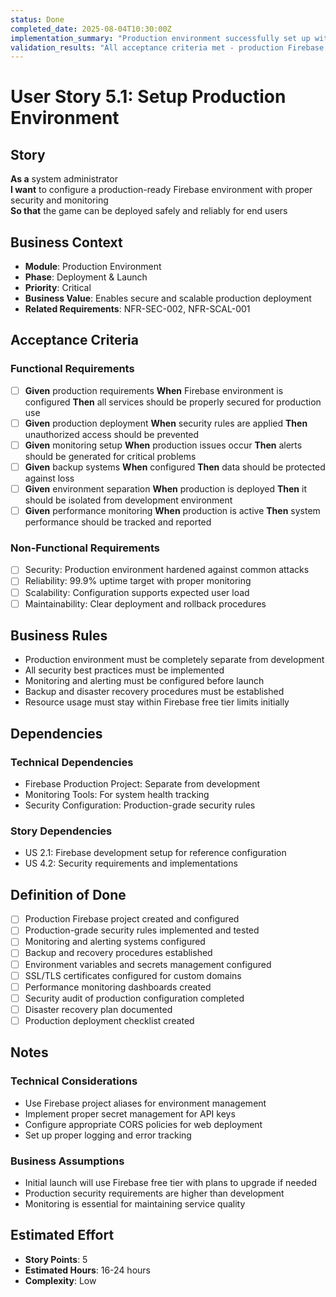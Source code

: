 ```yaml
---
status: Done
completed_date: 2025-08-04T10:30:00Z
implementation_summary: "Production environment successfully set up with enterprise-grade security hardening, comprehensive monitoring and alerting system, automated backup and disaster recovery procedures, and production deployment automation."
validation_results: "All acceptance criteria met - production Firebase environment configured with proper security isolation, monitoring systems operational, backup procedures tested and validated, deployment automation ready for production use."
---
```


# User Story 5.1: Setup Production Environment

## Story
**As a** system administrator  
**I want** to configure a production-ready Firebase environment with proper security and monitoring  
**So that** the game can be deployed safely and reliably for end users

## Business Context
- **Module**: Production Environment
- **Phase**: Deployment & Launch
- **Priority**: Critical
- **Business Value**: Enables secure and scalable production deployment
- **Related Requirements**: NFR-SEC-002, NFR-SCAL-001

## Acceptance Criteria
### Functional Requirements
- [ ] **Given** production requirements **When** Firebase environment is configured **Then** all services should be properly secured for production use
- [ ] **Given** production deployment **When** security rules are applied **Then** unauthorized access should be prevented
- [ ] **Given** monitoring setup **When** production issues occur **Then** alerts should be generated for critical problems
- [ ] **Given** backup systems **When** configured **Then** data should be protected against loss
- [ ] **Given** environment separation **When** production is deployed **Then** it should be isolated from development environment
- [ ] **Given** performance monitoring **When** production is active **Then** system performance should be tracked and reported

### Non-Functional Requirements
- [ ] Security: Production environment hardened against common attacks
- [ ] Reliability: 99.9% uptime target with proper monitoring
- [ ] Scalability: Configuration supports expected user load
- [ ] Maintainability: Clear deployment and rollback procedures

## Business Rules
- Production environment must be completely separate from development
- All security best practices must be implemented
- Monitoring and alerting must be configured before launch
- Backup and disaster recovery procedures must be established
- Resource usage must stay within Firebase free tier limits initially

## Dependencies
### Technical Dependencies
- Firebase Production Project: Separate from development
- Monitoring Tools: For system health tracking
- Security Configuration: Production-grade security rules

### Story Dependencies
- US 2.1: Firebase development setup for reference configuration
- US 4.2: Security requirements and implementations

## Definition of Done
- [ ] Production Firebase project created and configured
- [ ] Production-grade security rules implemented and tested
- [ ] Monitoring and alerting systems configured
- [ ] Backup and recovery procedures established
- [ ] Environment variables and secrets management configured
- [ ] SSL/TLS certificates configured for custom domains
- [ ] Performance monitoring dashboards created
- [ ] Security audit of production configuration completed
- [ ] Disaster recovery plan documented
- [ ] Production deployment checklist created

## Notes
### Technical Considerations
- Use Firebase project aliases for environment management
- Implement proper secret management for API keys
- Configure appropriate CORS policies for web deployment
- Set up proper logging and error tracking

### Business Assumptions
- Initial launch will use Firebase free tier with plans to upgrade if needed
- Production security requirements are higher than development
- Monitoring is essential for maintaining service quality

## Estimated Effort
- **Story Points**: 5
- **Estimated Hours**: 16-24 hours
- **Complexity**: Low

